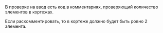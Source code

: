 В проверке на ввод есть код в комментариях, проверяющий количество элементов в кортежах.

Если раскомментировать, то в кортеже должно будет быть ровно 2 элемента.